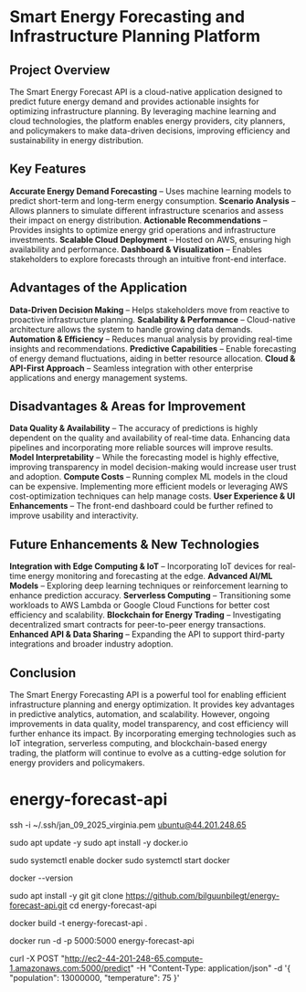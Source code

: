 # **Smart Energy Forecasting and Infrastructure Planning Platform**
## **Project Overview**
The Smart Energy Forecast API is a cloud-native application designed to predict future energy demand and provides actionable insights for optimizing infrastructure planning. By leveraging machine learning and cloud technologies, the platform enables energy providers, city planners, and policymakers to make data-driven decisions, improving efficiency and sustainability in energy distribution.

## **Key Features**
**Accurate Energy Demand Forecasting** – Uses machine learning models to predict short-term and long-term energy consumption.
**Scenario Analysis** – Allows planners to simulate different infrastructure scenarios and assess their impact on energy distribution.
**Actionable Recommendations** – Provides insights to optimize energy grid operations and infrastructure investments.
**Scalable Cloud Deployment** – Hosted on AWS, ensuring high availability and performance.
**Dashboard & Visualization** – Enables stakeholders to explore forecasts through an intuitive front-end interface.

## **Advantages of the Application**
**Data-Driven Decision Making** – Helps stakeholders move from reactive to proactive infrastructure planning.
**Scalability & Performance** – Cloud-native architecture allows the system to handle growing data demands.
**Automation & Efficiency** – Reduces manual analysis by providing real-time insights and recommendations.
**Predictive Capabilities** – Enable forecasting of energy demand fluctuations, aiding in better resource allocation.
**Cloud & API-First Approach** – Seamless integration with other enterprise applications and energy management systems.

## **Disadvantages & Areas for Improvement**
**Data Quality & Availability** – The accuracy of predictions is highly dependent on the quality and availability of real-time data. Enhancing data pipelines and incorporating more reliable sources will improve results.
**Model Interpretability** – While the forecasting model is highly effective, improving transparency in model decision-making would increase user trust and adoption.
**Compute Costs** – Running complex ML models in the cloud can be expensive. Implementing more efficient models or leveraging AWS cost-optimization techniques can help manage costs.
**User Experience & UI Enhancements** – The front-end dashboard could be further refined to improve usability and interactivity.

## **Future Enhancements & New Technologies**
**Integration with Edge Computing & IoT** – Incorporating IoT devices for real-time energy monitoring and forecasting at the edge.
**Advanced AI/ML Models** – Exploring deep learning techniques or reinforcement learning to enhance prediction accuracy.
**Serverless Computing** – Transitioning some workloads to AWS Lambda or Google Cloud Functions for better cost efficiency and scalability.
**Blockchain for Energy Trading** – Investigating decentralized smart contracts for peer-to-peer energy transactions.
**Enhanced API & Data Sharing** – Expanding the API to support third-party integrations and broader industry adoption.

## **Conclusion**
The Smart Energy Forecasting API is a powerful tool for enabling efficient infrastructure planning and energy optimization. It provides key advantages in predictive analytics, automation, and scalability. However, ongoing improvements in data quality, model transparency, and cost efficiency will further enhance its impact.
By incorporating emerging technologies such as IoT integration, serverless computing, and blockchain-based energy trading, the platform will continue to evolve as a cutting-edge solution for energy providers and policymakers.



# energy-forecast-api

ssh -i ~/.ssh/jan_09_2025_virginia.pem ubuntu@44.201.248.65

sudo apt update -y
sudo apt install -y docker.io

sudo systemctl enable docker
sudo systemctl start docker

docker --version

sudo apt install -y git
git clone https://github.com/bilguunbilegt/energy-forecast-api.git
cd energy-forecast-api

docker build -t energy-forecast-api .

docker run -d -p 5000:5000 energy-forecast-api

curl -X POST "http://ec2-44-201-248-65.compute-1.amazonaws.com:5000/predict" -H "Content-Type: application/json" -d '{
  "population": 13000000,
  "temperature": 75
}'
